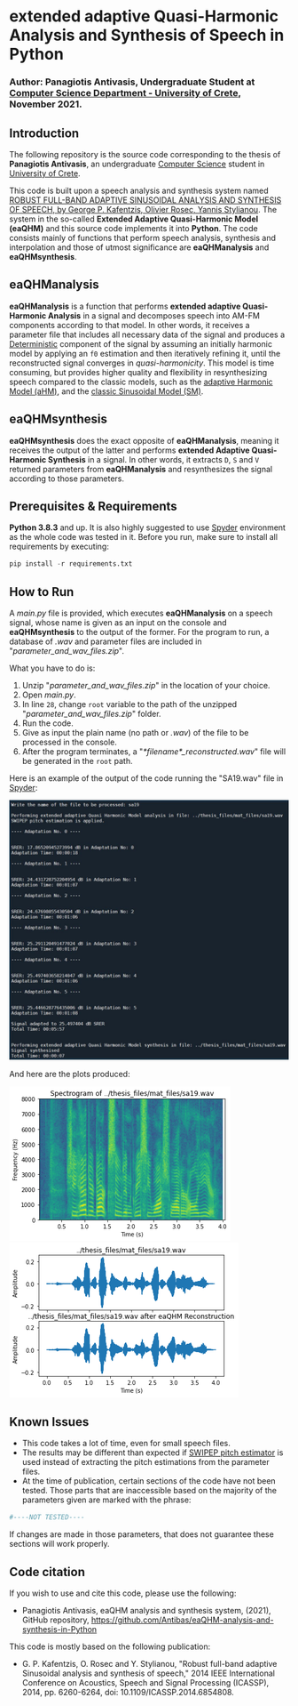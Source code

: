 # extended adaptive Quasi-Harmonic Analysis and Synthesis of Speech in Python

### Author: Panagiotis Antivasis, Undergraduate Student at [Computer Science Department - University of Crete](https://www.csd.uoc.gr/), November 2021.

## Introduction
The following repository is the source code corresponding to the thesis of **Panagiotis Antivasis**, an undergraduate [Computer Science](https://www.csd.uoc.gr/) student in [University of Crete](https://www.uoc.gr/). 

This code is built upon a speech analysis and synthesis system named [ROBUST FULL-BAND ADAPTIVE SINUSOIDAL ANALYSIS AND SYNTHESIS OF SPEECH, by George P. Kafentzis, Olivier Rosec, Yannis Stylianou](https://www.csd.uoc.gr/~kafentz/Publications/Kafentzis%20G.P.,%20Rosec%20O.,%20and%20Stylianou%20Y.%20Robut%20Adaptive%20Sinusoidal%20Analysis%20and%20Synthesis%20of%20Speech.pdf). The system in the so-called **Extended Adaptive Quasi-Harmonic Model (eaQHM)** and this source code implements it into **Python**. The code consists mainly of functions that perform speech analysis, synthesis and interpolation and those of utmost significance are **eaQHManalysis** and **eaQHMsynthesis**.

## eaQHManalysis
**eaQHManalysis** is a function that performs **extended adaptive Quasi-Harmonic Analysis** in a signal and decomposes speech into AM-FM components according to that model. In other words, it receives a parameter file that includes all necessary data of the signal and produces a [Deterministic](https://citeseerx.ist.psu.edu/viewdoc/download?doi=10.1.1.16.5702&rep=rep1&type=pdf) component of the signal by assuming an initially harmonic model by applying an ```f0``` estimation and then iteratively refining it, until the reconstructed signal converges in *quasi-harmonicity*. This model is time consuming, but provides higher quality and flexibility in resynthesizing speech compared to the classic models, such as the [adaptive Harmonic Model (aHM)](https://www.researchgate.net/publication/233397684_A_Full-Band_Adaptive_Harmonic_Representation_of_Speech), and the [classic Sinusoidal Model (SM)](https://archive.ll.mit.edu/publications/journal/pdf/vol01_no2/1.2.3.speechprocessing.pdf).
 
## eaQHMsynthesis
**eaQHMsynthesis** does the exact opposite of **eaQHManalysis**, meaning it receives the output of the latter and performs **extended Adaptive Quasi-Harmonic Synthesis** in a signal. In other words, it extracts ```D```, ```S``` and ```V``` returned parameters from **eaQHManalysis** and resynthesizes the signal according to those parameters.

## Prerequisites & Requirements
**Python 3.8.3** and up. It is also highly suggested to use [Spyder](https://www.spyder-ide.org/) environment as the whole code was tested in it. Before you run, make sure to install all requirements by executing:
```Python
pip install -r requirements.txt
```

## How to Run
A *main.py* file is provided, which executes **eaQHManalysis** on a speech signal, whose name is given as an input on the console and **eaQHMsynthesis** to the output of the former. For the program to run, a database of *.wav* and parameter files are included in "*parameter_and_wav_files.zip*".

What you have to do is:
1. Unzip "*parameter_and_wav_files.zip*" in the location of your choice.
2. Open *main.py*.
3. In line ```28```, change ```root``` variable to the path of the unzipped "*parameter_and_wav_files.zip*" folder.
4. Run the code.
5. Give as input the plain name (no path or *.wav*) of the file to be processed in the console.
6. After the program terminates, a "*\*filename\*_reconstructed.wav*" file will be generated in the ```root``` path.

Here is an example of the output of the code running the "SA19.wav" file in [Spyder](https://www.spyder-ide.org/):

![](img/SA19out.JPG)

And here are the plots produced:

![](img/frequencySpec.png)
![](img/timeDom.png)

## Known Issues
* This code takes a lot of time, even for small speech files.
* The results may be different than expected if [SWIPEP pitch estimator](http://www.kerwa.ucr.ac.cr:8080/bitstream/handle/10669/536/dissertation.pdf) is used instead of extracting the pitch estimations from the parameter files.
* At the time of publication, certain sections of the code have not been tested. Those parts that are inaccessible based on the majority of the parameters given are marked with the phrase:
```Python
#----NOT TESTED----
```
If changes are made in those parameters, that does not guarantee these sections will work properly.

## Code citation
If you wish to use and cite this code, please use the following:
* Panagiotis Antivasis, eaQHM analysis and synthesis system, (2021), GitHub repository, https://github.com/Antibas/eaQHM-analysis-and-synthesis-in-Python

This code is mostly based on the following publication: 
* G. P. Kafentzis, O. Rosec and Y. Stylianou, "Robust full-band adaptive Sinusoidal analysis and synthesis of speech," 2014 IEEE International Conference on Acoustics, Speech and Signal Processing (ICASSP), 2014, pp. 6260-6264, doi: 10.1109/ICASSP.2014.6854808.

